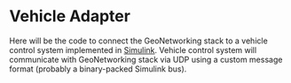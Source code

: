 # Vehicle Adapter

Here will be the code to connect the GeoNetworking stack to a vehicle control system implemented in [Simulink](http://se.mathworks.com/products/simulink/). Vehicle control system will communicate with GeoNetworking stack via UDP using a custom message format (probably a binary-packed Simulink bus).
